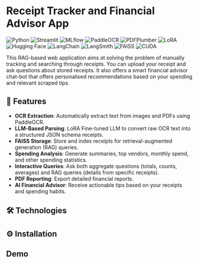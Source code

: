 # Receipt Tracker and Financial Advisor App

![Python](https://img.shields.io/badge/Python-3776AB?style=flat&logo=python&logoColor=white)
![Streamlit](https://img.shields.io/badge/Streamlit-FF4B4B?style=flat&logo=streamlit&logoColor=white)
![MLflow](https://img.shields.io/badge/MLflow-0F0F0F?style=flat&logo=mlflow&logoColor=white)
![PaddleOCR](https://img.shields.io/badge/PaddleOCR-00B4AB?style=flat&logo=data:image/png;base64,iVBORw0KGgoAAAANSUhEUgAAACAAAAAgCAYAAABzenr0AAABh0lEQVRYR+2XvU4CQRCGv3dP+GR5CM9AjlDQpClZVNoXYCLv0gXcAy8AHoE6hCKRBaC2I1qBlJxB8sWZykVYhB7ptvNz0hG8pWdgLe2JmrPkyMxkqWQBa4BRWJptACnkAC7AFkJSfXZg7Ajm8Bq4BwgEXxD9mn+6z/YCz4+M+VIKrDngBzGg9DJXwMioQLeDRAi4L0O1fB8x7oGqag4mvQe2wWyV1ayE/3gXk1sTq7T1BRsB4S1rdxMyc0MW+3h8u05c1GmVGJe0BB1hS3kIevYPgwWDl8Bw0wWADb3M/gN4fsyx4V7f2GbrN+dj/AOaUgTk8+0PQeZ3q9V5c8G8oJTYKQAAAAASUVORK5CYII=)
![PDFPlumber](https://img.shields.io/badge/PDFPlumber-6E44FF?style=flat&logo=data:image/png;base64,iVBORw0KGgoAAAANSUhEUgAAACAAAAAgCAYAAABzenr0AAABp0lEQVRYR+2Xz0sUURTHf2fBQI3kAErgIgsLoSx0KkIUEIoV9rUyFhJ6CUCUq+V4Z6UJOhJDco9uIrhH2+5zvL93ZyL5DEz3z+fHfvPd8kH0gRYRzFiP3Bqglr1Q8t0ArEDn4IGYPuAUmAGW0BtwC3k0VAv2ILpYgkQCp+AjWAsRgD1MVrYO0Y8IvkS8VwI3gK7AK6AO6DGg8wH2cKn9gPGiH7H0JuwD0MLJzCnjWgVwM34KYhCzwFYGr0u2kK7xEnCeoAxyDc4BbwIuA08G4pUX1KuWq6pD1IBd4QjUNwXr6FsgFviM+3RlyAQrxlZsrrOyDNzprl8PWwKvJpXAfR96+kh4KX8gZbsygyKP5D3I3+gE9z4e7AX+wU+dxnlPj5nB/lnm7D3nyc7nknP2Azyb3GpejG3tAAAAAElFTkSuQmCC)
![LoRA](https://img.shields.io/badge/LoRA-FF9900?style=flat&logo=data:image/png;base64,iVBORw0KGgoAAAANSUhEUgAAACAAAAAgCAYAAABzenr0AAABHUlEQVRYR+2XQQrCQBRFz8t4kQCoWgRQCr6BwChgC0QAUINBBCl8IbRr0RZ0u2yOBZ2abmZOf3m7N79uBDOqzUkaYCeUoIO6DAxwB6qAZqJ7sAOXHzH+IOJXgCEAd8F2gENfY2lXcCbSBs1+Ek7wBLiKfEj1wK7gPK3r3zW8Ax4KFoK7gJTwLPANuBvIBxKHiC3Ak+BPYNK8q4H4EXWkJ/xe81V7cdkGe6I9MH19p+fBb+AA4g0AA5bz0QAAAAASUVORK5CYII=)
![Hugging Face](https://img.shields.io/badge/HuggingFace-F9900F?style=flat&logo=huggingface&logoColor=white)
![LangChain](https://img.shields.io/badge/LangChain-2DD2FF?style=flat&logo=langchain&logoColor=white)
![LangSmith](https://img.shields.io/badge/LangSmith-FF3C00?style=flat&logo=data:image/png;base64,iVBORw0KGgoAAAANSUhEUgAAACAAAAAgCAYAAABzenr0AAABGklEQVRYR+2XwQ3CQBCFv3ZgADqAD6AA6gA9gA+gAeoAPYAOkAHoA/i8NiIYLKm3Z75i+rrICUSZiBm2hBA+A0vZAwZ4ANgPbiAwWYB1WIzTn2lHVpI0FmSTa4xyoQ3gAqAv4BrgA7wJeAK0wYoUZvA0zogPVgD+MCPtMZVtXrJg7yJ0i56fZwA3jPGH6pTuwk5rwdpXJb+JXs3uLZ4F24Bzx3Z7eKFcR8AAAAASUVORK5CYII=)
![FAISS](https://img.shields.io/badge/FAISS-0080FF?style=flat&logo=faiss&logoColor=white)
![CUDA](https://img.shields.io/badge/CUDA-FF9900?style=flat&logo=nvidia&logoColor=white)


This RAG-based web application aims at solving the problem of manually tracking and searching through receipts. You can upload your receipt and ask questions about stored receipts. It also offers a smart financial advisor chat-bot that offers personalised 
recommendations based on your spending and relevant scraped tips. 

## 🚀 Features

- **OCR Extraction**: Automatically extract text from images and PDFs using PaddleOCR.
- **LLM-Based Parsing**: LoRA Fine-tuned LLM to convert raw OCR text into a structured JSON schema receipts.
- **FAISS Storage**: Store and index receipts for retrieval-augmented generation (RAG) queries.
- **Spending Analysis**: Generate summaries, top vendors, monthly spend, and other spending statistics.
- **Interactive Queries**: Ask both aggregate questions (totals, counts, averages) and RAG queries (details from specific receipts).
- **PDF Reporting**: Export detailed financial reports.
- **AI Financial Advisor**: Receive actionable tips based on your receipts and spending habits.

## 🛠 Technologies


## ⚙️ Installation


## Demo









